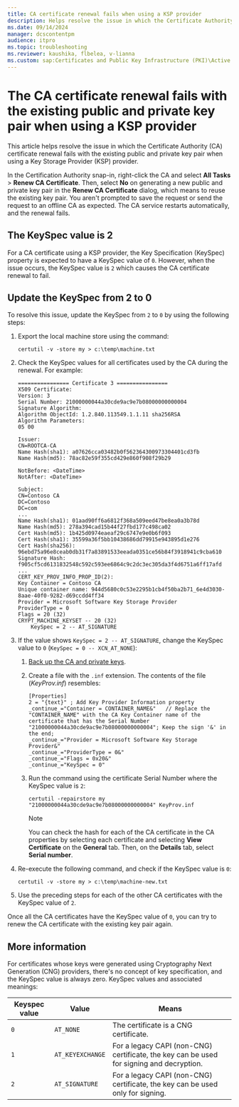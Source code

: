 ```yaml
---
title: CA certificate renewal fails when using a KSP provider
description: Helps resolve the issue in which the Certificate Authority (CA) certificate renewal fails with the existing public and private key pair when using a Key Storage Provider (KSP) provider.
ms.date: 09/14/2024
manager: dcscontentpm
audience: itpro
ms.topic: troubleshooting
ms.reviewer: kaushika, flbelea, v-lianna
ms.custom: sap:Certificates and Public Key Infrastructure (PKI)\Active Directory Certificate Services (ADCS), csstroubleshoot
---
```

# The CA certificate renewal fails with the existing public and private key pair when using a KSP provider

This article helps resolve the issue in which the Certificate Authority (CA) certificate renewal fails with the existing public and private key pair when using a Key Storage Provider (KSP) provider.

In the Certification Authority snap-in, right-click the CA and select **All Tasks** > **Renew CA Certificate**. Then, select **No** on generating a new public and private key pair in the **Renew CA Certificate** dialog, which means to reuse the existing key pair. You aren't prompted to save the request or send the request to an offline CA as expected. The CA service restarts automatically, and the renewal fails.

## The KeySpec value is 2

For a CA certificate using a KSP provider, the Key Specification (KeySpec) property is expected to have a KeySpec value of `0`. However, when the issue occurs, the KeySpec value is `2` which causes the CA certificate renewal to fail.

## Update the KeySpec from 2 to 0

To resolve this issue, update the KeySpec from `2` to `0` by using the following steps:

1. Export the local machine store using the command:

    ```console
    certutil -v -store my > c:\temp\machine.txt
    ```

2. Check the KeySpec values for all certificates used by the CA during the renewal. For example:

    ```output
    ================ Certificate 3 ================
    X509 Certificate:
    Version: 3
    Serial Number: 21000000044a30cde9ac9e7b08000000000004
    Signature Algorithm:
    Algorithm ObjectId: 1.2.840.113549.1.1.11 sha256RSA
    Algorithm Parameters:
    05 00
    
    Issuer:
    CN=ROOTCA-CA
    Name Hash(sha1): a07626cca03482b0f562364300973304401cd3fb
    Name Hash(md5): 78ac82e59f355cd429e860f908f29b29
    
    NotBefore: <DateTime>
    NotAfter: <DateTime>
    
    Subject:
    CN=Contoso CA
    DC=Contoso
    DC=com
    ...
    Name Hash(sha1): 01aad90ff6a6812f368a509eed47be8ea0a3b78d
    Name Hash(md5): 278a394cad15b44f27fbd177c498ca02
    Cert Hash(md5): 1b425d0974eaeaf29c6747e9e0b6f093
    Cert Hash(sha1): 35599a36f5bb10438686dd79915e943895d1e276
    Cert Hash(sha256): 96ebd75a96e8ceab0db31f7a83891533eeada0351ce56b84f3918941c9cba610
    Signature Hash: f905cf5cd6131832548c592c593ee6864c9c2dc3ec305da3f4d6751a6ff17afd
    ...
    CERT_KEY_PROV_INFO_PROP_ID(2):
    Key Container = Contoso CA
    Unique container name: 944d5680c0c53e2295b1cb4f50ba2b71_6e4d3030-8aae-40f0-9282-d69ccdd4ff34
    Provider = Microsoft Software Key Storage Provider
    ProviderType = 0
    Flags = 20 (32)
    CRYPT_MACHINE_KEYSET -- 20 (32)
        KeySpec = 2 -- AT_SIGNATURE
    ```

3. If the value shows `KeySpec = 2 -- AT_SIGNATURE`, change the KeySpec value to `0` (`KeySpec = 0 -- XCN_AT_NONE`):

    1. [Back up the CA and private keys](/previous-versions/windows/it-pro/windows-server-2012-R2-and-2012/dn486805%28v=ws.11%29#backing-up-a-ca-database-and-private-key).
    2. Create a file with the `.inf` extension. The contents of the file (*KeyProv.inf*) resembles:

        ```output
        [Properties]
        2 = "{text}" ; Add Key Provider Information property
        _continue_="Container = CONTAINER_NAME&"   // Replace the "CONTAINER_NAME" with the CA Key Container name of the certificate that has the Serial Number "21000000044a30cde9ac9e7b08000000000004"; Keep the sign '&' in the end;
        _continue_="Provider = Microsoft Software Key Storage Provider&"
        _continue_="ProviderType = 0&"
        _continue_="Flags = 0x20&"
        _continue_="KeySpec = 0"
        ```

    3. Run the command using the certificate Serial Number where the KeySpec value is `2`:

        ```console
        certutil -repairstore my "21000000044a30cde9ac9e7b08000000000004" KeyProv.inf
        ```

        > [!NOTE]
        > You can check the hash for each of the CA certificate in the CA properties by selecting each certificate and selecting **View Certificate** on the **General** tab. Then, on the **Details** tab, select **Serial number**.

4. Re-execute the following command, and check if the KeySpec value is `0`:

    ```console
    certutil -v -store my > c:\temp\machine-new.txt
    ```

5. Use the preceding steps for each of the other CA certificates with the KeySpec value of `2`.

Once all the CA certificates have the KeySpec value of `0`, you can try to renew the CA certificate with the existing key pair again.

## More information

For certificates whose keys were generated using Cryptography Next Generation (CNG) providers, there's no concept of key specification, and the KeySpec value is always zero.
KeySpec values and associated meanings:

|Keyspec value  |Value  |Means  |
|---------|---------|---------|
|`0`     |`AT_NONE`         |The certificate is a CNG certificate.         |
|`1`     |`AT_KEYEXCHANGE`         |For a legacy CAPI (non-CNG) certificate, the key can be used for signing and decryption.         |
|`2`     |`AT_SIGNATURE`         |For a legacy CAPI (non-CNG) certificate, the key can be used only for signing.         |
